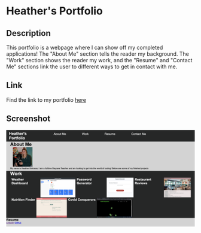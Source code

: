 # Heather's Portfolio

## Description
This portfolio is a webpage where I can show off my completed applications! The "About Me" section tells the reader my background. The "Work" section shows the reader my work, and the "Resume" and "Contact Me" sections link the user to different ways to get in contact with me.

## Link
Find the link to my portfolio [here](https://hlkirkness.github.io/Portfolio/)

## Screenshot
![screenshot](/assets/images/portfolio.png)
